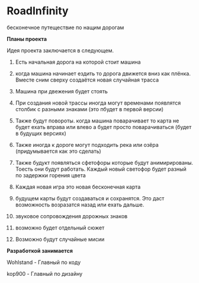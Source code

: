 # RoadInfinity
бесконечное путеществие по нащим дорогам

**Планы проекта**

Идея проекта заключается в следующем.

1) Есть начальная дорога на которой стоит машина


2) когда машина начинает ездить то дорога движется вниз как плёнка. Вместе сним сверху создаётся новая случайная трасса


3) Машина при двежения будет стоять


4) При создания новой трассы иногда могут временами появлятся столбик с разными знаками (это пбудет в первой версии)


5) Также будут повороты. когда машина поварачивает то карта не будет ехать вправа или влево а будет просто поварачиваться (будет в будущих версиях)


6) Также иногда к дороге могут подходить река или озёра (придумывается как это сделать)


7) Также будукт появляться сфетофоры которые будут анимирированы. Тоесть они будут работать. Каждый новый светофор будет разный по задержки горения цвета


8) Каждая новая игра это новая бесконечная карта


9) будущем карты будут создаваться и сохранятся. Это даст возможность возразатся назад или ехать дальше.


10) звуковое сопровождения дорожных знаков


11) возможно будет отдельный сюжет


12) Возможно будут случайные мисии


**Разработкой занимается**

Wohlstand - Главный по коду


kop900 - Главный по дизайну
